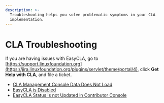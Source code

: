 ```yaml
---
description: >-
  Troubleshooting helps you solve problematic symptoms in your CLA
  implementation.
---
```


# CLA Troubleshooting

If you are having issues with EasyCLA, go to [https://support.linuxfoundation.org](https://jira.linuxfoundation.org/plugins/servlet/theme/portal/4), click **Get Help with CLA**, and file a ticket.

* ​[CLA Management Console Data Does Not Load](cla-management-console-data-does-not-load.md)
* ​[EasyCLA is Disabled](easycla-is-disabled.md)​
* [EasyCLA Status is not Updated in Contributor Console](easycla-status-is-not-updated-in-contributor-console.md)

